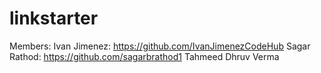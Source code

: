 # linkstarter

Members:
  Ivan Jimenez: https://github.com/IvanJimenezCodeHub
  Sagar Rathod: https://github.com/sagarbrathod1
  Tahmeed
  Dhruv Verma

